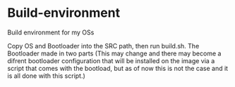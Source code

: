# Build-environment
Build environment for my OSs

Copy OS and Bootloader into the SRC path, then run build.sh.
The Bootloader made in two parts (This may change and there may become a difrent bootloader configuration that will be installed on the image via a script that comes with the bootload, but as of now this is not the case and it is all done with this script.)
